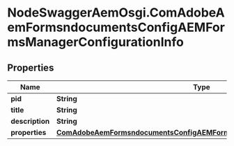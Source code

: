 # NodeSwaggerAemOsgi.ComAdobeAemFormsndocumentsConfigAEMFormsManagerConfigurationInfo

## Properties

Name | Type | Description | Notes
------------ | ------------- | ------------- | -------------
**pid** | **String** |  | [optional] 
**title** | **String** |  | [optional] 
**description** | **String** |  | [optional] 
**properties** | [**ComAdobeAemFormsndocumentsConfigAEMFormsManagerConfigurationProperties**](ComAdobeAemFormsndocumentsConfigAEMFormsManagerConfigurationProperties.md) |  | [optional] 



